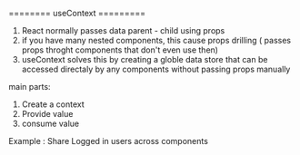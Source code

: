 ======== useContext ========= 

1. React normally passes data parent - child using props
2. if you have many nested components, this cause props drilling ( passes props throght components that don't even use then)
3. useContext solves this by creating a globle data store that can be accessed directaly by any components without passing props manually

main parts:
1. Create a context
2. Provide value
3. consume value 

Example :
Share Logged in users across components
